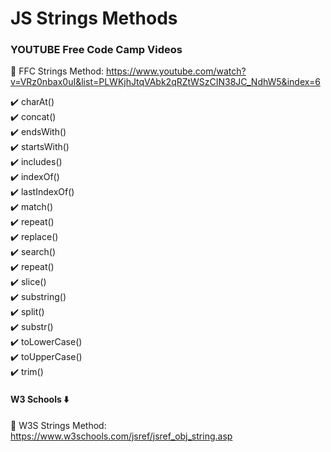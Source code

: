 # JS Strings Methods

### YOUTUBE Free Code Camp Videos 

🚀 FFC Strings Method: https://www.youtube.com/watch?v=VRz0nbax0uI&list=PLWKjhJtqVAbk2qRZtWSzCIN38JC_NdhW5&index=6

✔️ charAt() <br>
✔️ concat() <br>
✔️ endsWith() <br>
✔️ startsWith() <br>
✔️ includes() <br>
✔️ indexOf() <br>
✔️ lastIndexOf() <br>
✔️ match() <br>
✔️ repeat() <br>
✔️ replace() <br>
✔️ search() <br>
✔️ repeat() <br>
✔️ slice() <br>
✔️ substring() <br>
✔️ split() <br>
✔️ substr() <br>
✔️ toLowerCase() <br>
✔️ toUpperCase() <br>
✔️ trim() <br>

#### W3 Schools ⬇️

🚀 W3S Strings Method: https://www.w3schools.com/jsref/jsref_obj_string.asp



